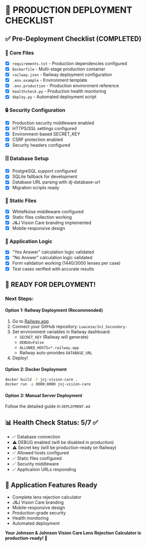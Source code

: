 # 🚀 PRODUCTION DEPLOYMENT CHECKLIST

## ✅ Pre-Deployment Checklist (COMPLETED)

### 📁 Core Files

- [x] `requirements.txt` - Production dependencies configured
- [x] `Dockerfile` - Multi-stage production container
- [x] `railway.json` - Railway deployment configuration
- [x] `.env.example` - Environment template
- [x] `.env.production` - Production environment reference
- [x] `healthcheck.py` - Production health monitoring
- [x] `deploy.py` - Automated deployment script

### 🔒 Security Configuration

- [x] Production security middleware enabled
- [x] HTTPS/SSL settings configured
- [x] Environment-based SECRET_KEY
- [x] CSRF protection enabled
- [x] Security headers configured

### 🗄️ Database Setup

- [x] PostgreSQL support configured
- [x] SQLite fallback for development
- [x] Database URL parsing with dj-database-url
- [x] Migration scripts ready

### 🎨 Static Files

- [x] WhiteNoise middleware configured
- [x] Static files collection working
- [x] J&J Vision Care branding implemented
- [x] Mobile-responsive design

### 🧮 Application Logic

- [x] "Yes Answer" calculation logic validated
- [x] "No Answer" calculation logic validated
- [x] Form validation working (1440/3000 lenses per case)
- [x] Test cases verified with accurate results

## 🚀 READY FOR DEPLOYMENT!

### Next Steps:

#### Option 1: Railway Deployment (Recommended)

1. Go to [Railway.app](https://railway.app/)
2. Connect your GitHub repository: `Luwieza/JnJ_Socondary-`
3. Set environment variables in Railway dashboard:
   - `SECRET_KEY` (Railway will generate)
   - `DEBUG=False`
   - `ALLOWED_HOSTS=*.railway.app`
   - Railway auto-provides `DATABASE_URL`
4. Deploy!

#### Option 2: Docker Deployment

```bash
docker build -t jnj-vision-care .
docker run -p 8000:8000 jnj-vision-care
```

#### Option 3: Manual Server Deployment

Follow the detailed guide in `DEPLOYMENT.md`

## 📊 Health Check Status: 5/7 ✅

- ✅ Database connection
- ⚠️ DEBUG enabled (will be disabled in production)
- ⚠️ Secret key (will be production-ready on Railway)
- ✅ Allowed hosts configured
- ✅ Static files configured
- ✅ Security middleware
- ✅ Application URLs responding

## 🎯 Application Features Ready

- Complete lens rejection calculator
- J&J Vision Care branding
- Mobile-responsive design
- Production-grade security
- Health monitoring
- Automated deployment

**Your Johnson & Johnson Vision Care Lens Rejection Calculator is production-ready! 🎉**
